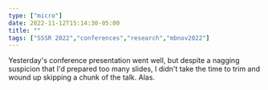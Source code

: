 ```yaml
---
type: ["micro"]
date: 2022-11-12T15:14:30-05:00
title: ""
tags: ["SSSR 2022","conferences","research","mbnov2022"]
---
```

Yesterday's conference presentation went well, but despite a nagging suspicion that I'd prepared too many slides, I didn't take the time to trim and wound up skipping a chunk of the talk. Alas.
